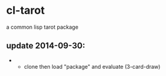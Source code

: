 cl-tarot
========

a common lisp tarot package

update 2014-09-30: 
------------------
- - clone then load "package" and evaluate (3-card-draw)
